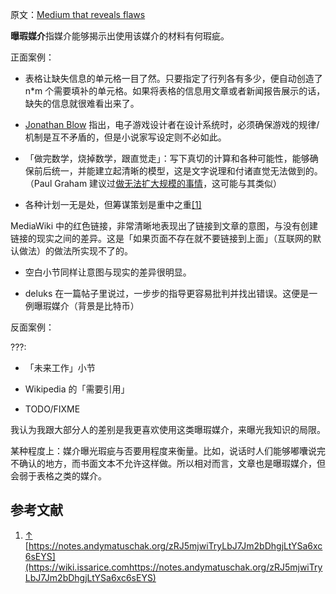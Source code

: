 原文：[Medium that reveals flaws](https://wiki.issarice.com/wiki/Medium_that_reveals_flaws)

**曝瑕媒介**指媒介能够揭示出使用该媒介的材料有何瑕疵。

正面案例：

* 表格让缺失信息的单元格一目了然。只要指定了行列各有多少，便自动创造了 n*m 个需要填补的单元格。如果将表格的信息用文章或者新闻报告展示的话，缺失的信息就很难看出来了。

* [Jonathan Blow](https://wiki.issarice.com/wiki/Jonathan_Blow) 指出，电子游戏设计者在设计系统时，必须确保游戏的规律/机制是互不矛盾的，但是小说家写设定则不必如此。

* 「做完数学，烧掉数学，跟直觉走」：写下真切的计算和各种可能性，能够确保前后统一，并能建立起清晰的模型，这是文字说理和付诸直觉无法做到的。（Paul Graham 建议过[做无法扩大规模的事情](https://wiki.issarice.com/index.php?title=Do_things_that_don%27t_scale&action=edit&redlink=1)，这可能与其类似）

* 各种计划一无是处，但筹谋策划是重中之重[[1]](https://wiki.issarice.com#cite_note-1)

MediaWiki 中的红色链接，非常清晰地表现出了链接到文章的意图，与没有创建链接的现实之间的差异。这是「如果页面不存在就不要链接到上面」（互联网的默认做法）的做法所实现不了的。

* 空白小节同样让意图与现实的差异很明显。

* deluks 在一篇帖子里说过，一步步的指导更容易批判并找出错误。这便是一例曝瑕媒介（背景是比特币）

反面案例：

???:

* 「未来工作」小节

* Wikipedia 的「需要引用」

* TODO/FIXME

我认为我跟大部分人的差别是我更喜欢使用这类曝瑕媒介，来曝光我知识的局限。

 

 

某种程度上：媒介曝光瑕疵与否要用程度来衡量。比如，说话时人们能够嘟囔说完不确认的地方，而书面文本不允许这样做。所以相对而言，文章也是曝瑕媒介，但会弱于表格之类的媒介。

## 参考文献

1. [↑](https://wiki.issarice.com#cite_ref-1) [https://notes.andymatuschak.org/zRJ5mjwiTryLbJ7Jm2bDhgjLtYSa6xc6sEYS](https://wiki.issarice.comhttps://notes.andymatuschak.org/zRJ5mjwiTryLbJ7Jm2bDhgjLtYSa6xc6sEYS)
